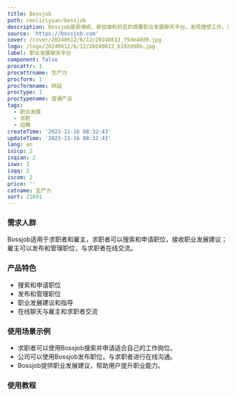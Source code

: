 ```yaml
---
title: Bossjob
path: renliziyuan/bossjob
description: Bossjob是菲律宾、新加坡和印尼的首要职业发展聊天平台。发现理想工作，发布职位，与雇主连接人才。加入我们，开启职业生涯的新篇章。
source: 'https://bossjob.com'
cover: /cover/20240612/6/12/20240612_f5de4dd9.jpg
logo: /logo/20240612/6/12/20240612_b192d98b.jpg
label: 职业发展聊天平台
component: false
procattr: 1
procattrname: 生产力
procform: 1
procformname: 网站
proctype: 1
proctypename: 普通产品
tags:
  - 职业发展
  - 求职
  - 招聘
createTime: '2023-11-16 08:32:43'
updateTime: '2023-11-16 08:32:43'
lang: en
isicp: 2
isqian: 2
iswx: 2
isqq: 2
iscom: 2
price: ''
catname: 生产力
sort: 21691
---
```




### 需求人群
Bossjob适用于求职者和雇主，求职者可以搜索和申请职位，接收职业发展建议；雇主可以发布和管理职位，与求职者在线交流。

### 产品特色
- 搜索和申请职位
- 发布和管理职位
- 职业发展建议和指导
- 在线聊天与雇主和求职者交流

### 使用场景示例
- 求职者可以使用Bossjob搜索并申请适合自己的工作岗位。
- 公司可以使用Bossjob发布职位，与求职者进行在线沟通。
- Bossjob提供职业发展建议，帮助用户提升职业能力。

### 使用教程


  
